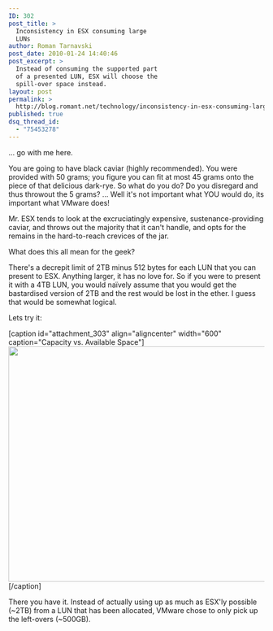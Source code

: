 ```yaml
---
ID: 302
post_title: >
  Inconsistency in ESX consuming large
  LUNs
author: Roman Tarnavski
post_date: 2010-01-24 14:40:46
post_excerpt: >
  Instead of consuming the supported part
  of a presented LUN, ESX will choose the
  spill-over space instead.
layout: post
permalink: >
  http://blog.romant.net/technology/inconsistency-in-esx-consuming-large-luns/
published: true
dsq_thread_id:
  - "75453278"
---
```

… go with me here. 

You are going to have black caviar (highly recommended). You were provided with 50 grams; you figure you can fit at most 45 grams onto the piece of that delicious dark-rye. So what do you do? Do you disregard and thus throwout the 5 grams? … Well it's not important what YOU would do, its important what VMware does!

Mr. ESX tends to look at the excruciatingly expensive, sustenance-providing caviar, and throws out the majority that it can't handle, and opts for the remains in the hard-to-reach crevices of the jar.

What does this all mean for the geek?

There's a decrepit limit of 2TB minus 512 bytes for each LUN that you can present to ESX. Anything larger, it has no love for. So if you were to present it with a 4TB LUN, you would naïvely assume that you would get the bastardised version of 2TB and the rest would be lost in the ether. I guess that would be somewhat logical.

Lets try it:

[caption id="attachment_303" align="aligncenter" width="600" caption="Capacity vs. Available Space"]<a href="http://blog.romant.net/wp-content/uploads/2010/01/capacity_available.jpg"><img src="http://blog.romant.net/wp-content/uploads/2010/01/capacity_available-600x463.jpg" alt="" title="capacity_available" width="600" height="463" class="size-large wp-image-303" /></a>[/caption]

There you have it. Instead of actually using up as much as ESX'ly possible (~2TB) from a LUN that has been allocated, VMware chose to only pick up the left-overs (~500GB).
